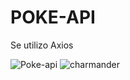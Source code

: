 # POKE-API
Se utilizo Axios

![Poke-api](https://user-images.githubusercontent.com/65367383/216859815-3ebf235a-ee90-48aa-9b0e-17b81f47204f.jpg)
![charmander](https://user-images.githubusercontent.com/65367383/216859864-c2df4a30-01b1-436a-bf28-57109ca66789.png)
